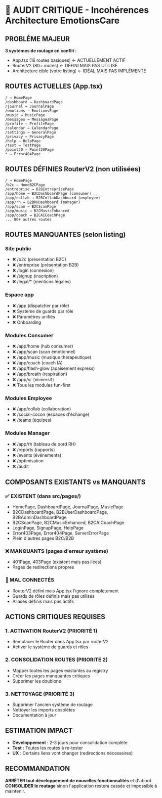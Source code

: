 # 🚨 AUDIT CRITIQUE - Incohérences Architecture EmotionsCare

## PROBLÈME MAJEUR
**3 systèmes de routage en conflit :**
- App.tsx (16 routes basiques) ← ACTUELLEMENT ACTIF
- RouterV2 (80+ routes) ← DÉFINI MAIS PAS UTILISÉ  
- Architecture cible (votre listing) ← IDÉAL MAIS PAS IMPLÉMENTÉ

## ROUTES ACTUELLES (App.tsx)
```
/ → HomePage
/dashboard → DashboardPage
/journal → JournalPage
/emotions → EmotionsPage
/music → MusicPage
/messages → MessagesPage
/profile → ProfilePage
/calendar → CalendarPage
/settings → GeneralPage
/privacy → PrivacyPage
/help → HelpPage
/test → TestPage
/point20 → Point20Page
* → Error404Page
```

## ROUTES DÉFINIES RouterV2 (non utilisées)
```
/ → HomePage
/b2c → HomeB2CPage
/entreprise → B2BEntreprisePage
/app/home → B2CDashboardPage (consumer)
/app/collab → B2BCollabDashboard (employee)
/app/rh → B2BRHDashboard (manager)
/app/scan → B2CScanPage
/app/music → B2CMusicEnhanced
/app/coach → B2CAICoachPage
... 80+ autres routes
```

## ROUTES MANQUANTES (selon listing)
### Site public
- ❌ /b2c (présentation B2C)
- ❌ /entreprise (présentation B2B)
- ❌ /login (connexion)
- ❌ /signup (inscription)
- ❌ /legal/* (mentions légales)

### Espace app
- ❌ /app (dispatcher par rôle)
- ❌ Système de guards par rôle
- ❌ Paramètres unifiés
- ❌ Onboarding

### Modules Consumer
- ❌ /app/home (hub consumer)
- ❌ /app/scan (scan émotionnel)
- ❌ /app/music (musique thérapeutique)
- ❌ /app/coach (coach IA)
- ❌ /app/flash-glow (apaisement express)
- ❌ /app/breath (respiration)
- ❌ /app/vr (immersif)
- ❌ Tous les modules fun-first

### Modules Employee
- ❌ /app/collab (collaboration)
- ❌ /social-cocon (espaces d'échange)
- ❌ /teams (équipes)

### Modules Manager
- ❌ /app/rh (tableau de bord RH)
- ❌ /reports (rapports)
- ❌ /events (événements)
- ❌ /optimisation
- ❌ /audit

## COMPOSANTS EXISTANTS vs MANQUANTS

### ✅ EXISTENT (dans src/pages/)
- HomePage, DashboardPage, JournalPage, MusicPage
- B2CDashboardPage, B2BUserDashboardPage, B2BAdminDashboardPage
- B2CScanPage, B2CMusicEnhanced, B2CAICoachPage
- LoginPage, SignupPage, HelpPage
- Error403Page, Error404Page, ServerErrorPage
- Plein d'autres pages B2C/B2B

### ❌ MANQUANTS (pages d'erreur système)
- 401Page, 403Page (existent mais pas liées)
- Pages de redirections propres

### 🔀 MAL CONNECTÉS
- RouterV2 défini mais App.tsx l'ignore complètement
- Guards de rôles définis mais pas utilisés
- Aliases définis mais pas actifs

## ACTIONS CRITIQUES REQUISES

### 1. ACTIVATION RouterV2 (PRIORITÉ 1)
- Remplacer le Router dans App.tsx par routerV2
- Activer le système de guards et rôles

### 2. CONSOLIDATION ROUTES (PRIORITÉ 2)
- Mapper toutes les pages existantes au registry
- Créer les pages manquantes critiques
- Supprimer les doublons

### 3. NETTOYAGE (PRIORITÉ 3)  
- Supprimer l'ancien système de routage
- Nettoyer les imports obsolètes
- Documentation à jour

## ESTIMATION IMPACT
- **Développement** : 2-3 jours pour consolidation complète
- **Test** : Toutes les routes à re-tester
- **UX** : Certains liens vont changer (redirections nécessaires)

## RECOMMANDATION
**ARRÊTER tout développement de nouvelles fonctionnalités** et d'abord **CONSOLIDER le routage** sinon l'application restera cassée et impossible à maintenir.